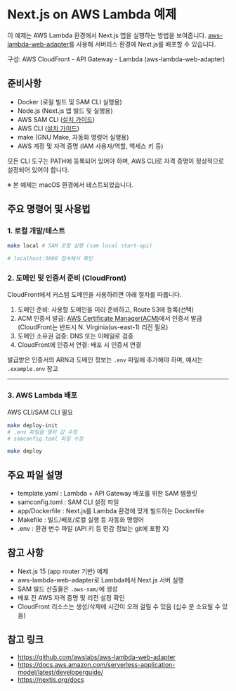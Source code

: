 # Next.js on AWS Lambda 예제

이 예제는 AWS Lambda 환경에서 Next.js 앱을 실행하는 방법을 보여줍니다. [aws-lambda-web-adapter](https://github.com/awslabs/aws-lambda-web-adapter)를 사용해 서버리스 환경에 Next.js를 배포할 수 있습니다.

구성: AWS CloudFront - API Gateway - Lambda (aws-lambda-web-adapter)

## 준비사항

- Docker (로컬 빌드 및 SAM CLI 실행용)
- Node.js (Next.js 앱 빌드 및 실행용)
- AWS SAM CLI ([설치 가이드](https://docs.aws.amazon.com/serverless-application-model/latest/developerguide/serverless-sam-cli-install.html))
- AWS CLI ([설치 가이드](https://docs.aws.amazon.com/cli/latest/userguide/getting-started-install.html))
- make (GNU Make, 자동화 명령어 실행용)
- AWS 계정 및 자격 증명 (IAM 사용자/역할, 액세스 키 등)

모든 CLI 도구는 PATH에 등록되어 있어야 하며, AWS CLI로 자격 증명이 정상적으로 설정되어 있어야 합니다.

※ 본 예제는 macOS 환경에서 테스트되었습니다.

## 주요 명령어 및 사용법

### 1. 로컬 개발/테스트

```bash
make local # SAM 로컬 실행 (sam local start-api)

# localhost:3000 접속해서 확인
```

### 2. 도메인 및 인증서 준비 (CloudFront)

CloudFront에서 커스텀 도메인을 사용하려면 아래 절차를 따릅니다.

1. 도메인 준비: 사용할 도메인을 미리 준비하고, Route 53에 등록(선택)
2. ACM 인증서 발급: [AWS Certificate Manager(ACM)](https://console.aws.amazon.com/acm/home?region=us-east-1#/certificates)에서 인증서 발급 (CloudFront는 반드시 N. Virginia(us-east-1) 리전 필요)
3. 도메인 소유권 검증: DNS 또는 이메일로 검증
4. CloudFront에 인증서 연결: 배포 시 인증서 연결

발급받은 인증서의 ARN과 도메인 정보는 `.env` 파일에 추가해야 하며, 예시는 `.example.env` 참고

---

### 3. AWS Lambda 배포

AWS CLI/SAM CLI 필요

```bash
make deploy-init
# .env 파일을 열어 값 수정
# samconfig.toml 파일 수정

make deploy
```

## 주요 파일 설명

- template.yaml : Lambda + API Gateway 배포를 위한 SAM 템플릿
- samconfig.toml : SAM CLI 설정 파일
- app/Dockerfile : Next.js를 Lambda 환경에 맞게 빌드하는 Dockerfile
- Makefile : 빌드/배포/로컬 실행 등 자동화 명령어
- .env : 환경 변수 파일 (API 키 등 민감 정보는 git에 포함 X)

## 참고 사항

- Next.js 15 (app router 기반) 예제
- aws-lambda-web-adapter로 Lambda에서 Next.js 서버 실행
- SAM 빌드 산출물은 `.aws-sam/`에 생성
- 배포 전 AWS 자격 증명 및 리전 설정 확인
- CloudFront 리소스는 생성/삭제에 시간이 오래 걸릴 수 있음 (십수 분 소요될 수 있음)

## 참고 링크

- https://github.com/awslabs/aws-lambda-web-adapter
- https://docs.aws.amazon.com/serverless-application-model/latest/developerguide/
- https://nextjs.org/docs
